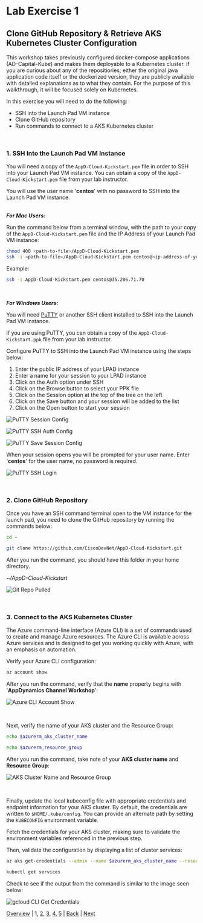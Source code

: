 # Lab Exercise 1
## Clone GitHub Repository & Retrieve AKS Kubernetes Cluster Configuration 

This workshop takes previously configured docker-compose applications (AD-Capital-Kube) and makes them deployable to a Kubernetes cluster. If you are curious about any of the repositiories; either the original java application code itself or the dockerized version, they are publicly available with detailed explanations as to what they contain. For the purpose of this walkthrough, it will be focused solely on Kubernetes.

In this exercise you will need to do the following:

- SSH into the Launch Pad VM instance
- Clone GitHub repository
- Run commands to connect to a AKS Kubernetes cluster

<br>

### **1.** SSH Into the Launch Pad VM Instance
You will need a copy of the `AppD-Cloud-Kickstart.pem` file in order to SSH into your Launch Pad VM instance. You can obtain a copy of the `AppD-Cloud-Kickstart.pem` file from your lab instructor.  

You will use the user name '**centos**' with no password to SSH into the Launch Pad VM instance.
<br><br>

***For Mac Users:***

Run the command below from a terminal window, with the path to your copy of the `AppD-Cloud-Kickstart.pem` file and the IP Address of your Launch Pad VM instance:
```bash
chmod 400 <path-to-file>/AppD-Cloud-Kickstart.pem
ssh -i <path-to-file>/AppD-Cloud-Kickstart.pem centos@<ip-address-of-your-launch-pad-gce-instance>
```

Example:
```bash
ssh -i AppD-Cloud-Kickstart.pem centos@35.206.71.70
```

<br>

***For Windows Users:***

You will need [PuTTY](https://www.putty.org/) or another SSH client installed to SSH into the Launch Pad VM instance.
<br>

If you are using PuTTY, you can obtain a copy of the `AppD-Cloud-Kickstart.ppk` file from your lab instructor.

Configure PuTTY to SSH into the Launch Pad VM instance using the steps below:

1. Enter the public IP address of your LPAD instance
2. Enter a name for your session to your LPAD instance
3. Click on the Auth option under SSH
4. Click on the Browse button to select your PPK file
5. Click on the Session option at the top of the tree on the left
6. Click on the Save button and your session will be added to the list
7. Click on the Open button to start your session


![PuTTY Session Config](./images/putty-config-01.png)

![PuTTY SSH Auth Config](./images/putty-config-02.png)

![PuTTY Save Session Config](./images/putty-config-03.png)

When your session opens you will be prompted for your user name. Enter '**centos**' for the user name, no password is required.

![PuTTY SSH Login](./images/putty-config-04.png)

<br>

### **2.** Clone GitHub Repository

Once you have an SSH command terminal open to the VM instance for the launch pad, you need to clone the GitHub repository by running the commands below:

```bash
cd ~

git clone https://github.com/CiscoDevNet/AppD-Cloud-Kickstart.git
```

After you run the command, you should have this folder in your home directory.

*~/AppD-Cloud-Kickstart*

![Git Repo Pulled](./images/azure-aks-monitoring-lab-01.png)

<br>

### **3.** Connect to the AKS Kubernetes Cluster

The Azure command-line interface (Azure CLI) is a set of commands used to create and manage Azure 
resources. The Azure CLI is available across Azure services and is designed to get you working quickly 
with Azure, with an emphasis on automation.

Verify your Azure CLI configuration:

```bash
az account show
```

After you run the command, verify that the **name** property begins with '**AppDynamics Channel Workshop**':

![Azure CLI Account Show](./images/azure-aks-monitoring-lab-02b.png)

<br>

Next, verify the name of your AKS cluster and the Resource Group:

```bash
echo $azurerm_aks_cluster_name

echo $azurerm_resource_group
```

After you run the command, take note of your **AKS cluster name** and **Resource Group**:

![AKS Cluster Name and Resource Group](./images/azure-aks-monitoring-lab-03.png)

<br>

Finally, update the local kubeconfig file with appropriate credentials and endpoint information for your AKS cluster. By default, 
the credentials are written to `$HOME/.kube/config`. You can provide an alternate path by setting the `KUBECONFIG` environment variable.

Fetch the credentials for your AKS cluster, making sure to validate the environment variables referenced in the previous step.  

Then, validate the configuration by displaying a list of cluster services:

```bash
az aks get-credentials --admin --name $azurerm_aks_cluster_name --resource-group $azurerm_resource_group

kubectl get services
```

Check to see if the output from the command is similar to the image seen below:

![gcloud CLI Get Credentials](./images/azure-aks-monitoring-lab-04.png)

[Overview](azure-aks-monitoring.md) | 1, [2](lab-exercise-02.md), [3](lab-exercise-03.md), [4](lab-exercise-04.md), [5](lab-exercise-05.md) | [Back](azure-aks-monitoring.md) | [Next](lab-exercise-02.md)
